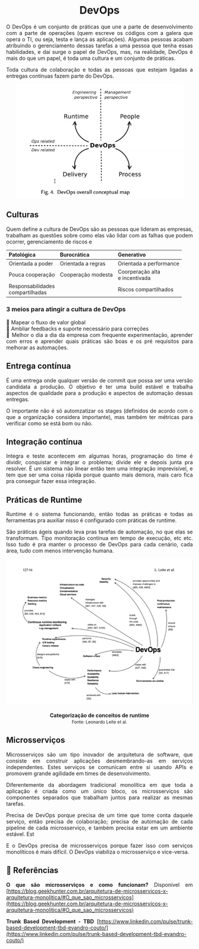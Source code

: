 # <center> DevOps
<div align="justify">

O DevOps é um conjunto de práticas que une a parte de desenvolvimento com a parte de operações (quem escreve os códigos com a galera que opera o TI, ou seja, testa e lança as aplicações). Algumas pessoas acabam atribuindo o gerenciamento dessas tarefas a uma pessoa que tenha essas habilidades, e daí surge o papel de DevOps, mas, na realidade, DevOps é mais do que um papel, é toda uma cultura e um conjunto de práticas.

Toda cultura de colaboração e todas as pessoas que estejam ligadas a entregas contínuas fazem parte do DevOps.

<div align="center">
    <img width=auto height=auto src="../_media/gces/devops.png">
</div>

## Culturas
Quem define a cultura de DevOps são as pessoas que lideram as empresas, trabalham as questões sobre como elas vão lidar com as falhas que podem ocorrer, gerenciamento de riscos e 


| Patológica | Burocrática| Generativo |
| -- | -- | -- |
| Orientada a poder | Orientada a regras | Orientada a performance |
| Pouca cooperação | Cooperação modesta | Coorperação alta <br>e incentivada |
| Responsabilidades<br> compartilhadas | | Riscos compartilhados |

### 3 meios para atingir a cultura de DevOps
🍂 Mapear o fluxo de valor global<br>
🍂 Ambliar feedbacks e suporte necessário para correções<br>
🍂 Melhor o dia a dia da empresa com frequente experimentação, aprender com erros e aprender quais práticas são boas e os pré requisitos para melhorar as automações.

## Entrega contínua
É uma entrega onde qualquer versão de commit que possa ser uma versão candidata a produção. O objetivo é ter uma build estável e trabalha aspectos de qualidade para a produção e aspectos de automação dessas entregas.

O importante não é só automzatizar os stages (definidos de acordo com o que a organização considera importante), mas também ter métricas para verificar como se está bom ou não.

## Integração contínua
Integra e teste acontecem em algumas horas, programação do time é dividir, conquistar e integrar o problema; divide ele e depois junta pra resolver. É um sistema não linear então tem uma integração imprevisível, e tem que ser uma coisa rápida porque quanto mais demora, mais caro fica pra conseguir fazer essa integração.

## Práticas de Runtime
Runtime é o sistema funcionando, então todas as práticas e todas as ferramentas pra auxiliar nisso é configurado com práticas de runtime. 

São práticas ágeis quando leva pras tarefas de automação, no que elas se transformam. Tipo monitoração contínua em tempo de execução, etc etc. Isso tudo é pra manter o processo de DevOps para cada cenário, cada área, tudo com menos intervenção humana.

<div align="center">
    <img width=auto height=auto src="../_media/gces/devops-grafico.png">
</div><br>
<figcaption align="center">
    <b>Categorização de conceitos de runtime</b>
    <br>
    <small>Fonte: Leonardo Leite et al.</small>
</figcaption>



## Microsserviços
Microsserviços são um tipo inovador de arquitetura de software, que consiste em construir aplicações desmembrando-as em serviços independentes. Estes serviços se comunicam entre si usando APIs e promovem grande agilidade em times de desenvolvimento.

Diferentemente da abordagem tradicional monolítica em que toda a aplicação é criada como um único bloco, os microsserviços são componentes separados que trabalham juntos para realizar as mesmas tarefas.

Precisa de DevOps porque precisa de um time que tome conta daquele serviço, então precisa de colaboração; precisa de automação de cada pipeline de cada microsserviço, e também precisa estar em um ambiente estável. Est

E o DevOps precisa de microsserviços porque fazer isso com serviços monolíticos é mais difícil. O DevOps viabiliza o microsserviço e vice-versa.

## 📌 Referências

**O que são microsserviços e como funcionam?** Disponível em [https://blog.geekhunter.com.br/arquitetura-de-microsservicos-x-arquitetura-monolitica/#O_que_sao_microsservicos](https://blog.geekhunter.com.br/arquitetura-de-microsservicos-x-arquitetura-monolitica/#O_que_sao_microsservicos)

**Trunk Based Development - TBD** [https://www.linkedin.com/pulse/trunk-based-development-tbd-evandro-couto/](https://www.linkedin.com/pulse/trunk-based-development-tbd-evandro-couto/)